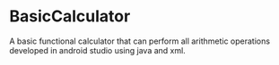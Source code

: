 # BasicCalculator
A basic functional calculator that can perform all arithmetic operations developed in android studio using java and xml.
